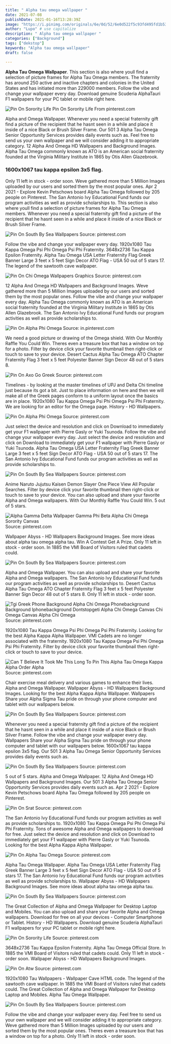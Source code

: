 ```yaml
---
title: " Alpha tau omega wallpaper "
date: 2021-07-08
publishDate: 2021-01-16T13:28:39Z
image: "https://i.pinimg.com/originals/6e/0d/52/6e0d522f5c93fd495fd1b53c76f6e1ad.jpg"
author: "Lupo" # use capitalize
description: " Alpha tau omega wallpaper "
categories: ["Background"]
tags: ["dekstop"]
keywords: "Alpha tau omega wallpaper"
draft: false

---
```



**Alpha Tau Omega Wallpaper**. This section is also where youll find a selection of picture frames for Alpha Tau Omega members. The fraternity has around 250 active and inactive chapters and colonies in the United States and has initiated more than 229000 members. Follow the vibe and change your wallpaper every day. Download genuine Scuderia AlphaTauri F1 wallpapers for your PC tablet or mobile right here.

![Pin On Sorority Life](https://i.pinimg.com/originals/7a/25/27/7a252739369abfa48f54405a47db5e7e.jpg "Pin On Sorority Life")
Pin On Sorority Life From pinterest.com


Alpha and Omega Wallpaper. Whenever you need a special fraternity gift find a picture of the recipient that he hasnt seen in a while and place it inside of a nice Black or Brush Silver Frame. Our 501 3 Alpha Tau Omega Senior Opportunity Services provides daily events such as. Feel free to send us your own wallpaper and we will consider adding it to appropriate category. 12 Alpha And Omega HD Wallpapers and Background Images. Alpha Tau Omega commonly known as ATO is an American social fraternity founded at the Virginia Military Institute in 1865 by Otis Allen Glazebrook.

### 1600x1067 tau kappa epsilon 3x5 flag.

Only 11 left in stock - order soon. Weve gathered more than 5 Million Images uploaded by our users and sorted them by the most popular ones. Apr 2 2021 - Explore Kevin Petschows board Alpha Tau Omega followed by 205 people on Pinterest. The San Antonio Ivy Educational Fund funds our program activities as well as provide scholarships to. This section is also where youll find a selection of picture frames for Alpha Tau Omega members. Whenever you need a special fraternity gift find a picture of the recipient that he hasnt seen in a while and place it inside of a nice Black or Brush Silver Frame.


![Pin On South By Sea Wallpapers](https://i.pinimg.com/originals/3a/61/81/3a618155ae7dc35e468c193d12ff155f.jpg "Pin On South By Sea Wallpapers")
Source: pinterest.com

Follow the vibe and change your wallpaper every day. 1920x1080 Tau Kappa Omega Psi Phi Omega Psi Phi Fraternity. 3648x2736 Tau Kappa Epsilon Fraternity. Alpha Tau Omega USA Letter Fraternity Flag Greek Banner Large 3 feet x 5 feet Sign Decor ATO Flag - USA 50 out of 5 stars 17. The legend of the sawtooth cave wallpaper.

![Pin On Chi Omega Wallpapers Graphics](https://i.pinimg.com/564x/5c/29/00/5c290050a4972b8f1c7dfa190d34af9f.jpg "Pin On Chi Omega Wallpapers Graphics")
Source: pinterest.com

12 Alpha And Omega HD Wallpapers and Background Images. Weve gathered more than 5 Million Images uploaded by our users and sorted them by the most popular ones. Follow the vibe and change your wallpaper every day. Alpha Tau Omega commonly known as ATO is an American social fraternity founded at the Virginia Military Institute in 1865 by Otis Allen Glazebrook. The San Antonio Ivy Educational Fund funds our program activities as well as provide scholarships to.

![Pin On Alpha Phi Omega](https://i.pinimg.com/originals/2f/22/1e/2f221e75d113a1281789900817350b3b.jpg "Pin On Alpha Phi Omega")
Source: in.pinterest.com

We need a good picture or drawing of the Omega shield. With Our Monthly Raffle You Could Win. Theres even a treasure box that has a window on top for a photo. Filter by device click your favorite thumbnail then right-click or touch to save to your device. Desert Cactus Alpha Tau Omega ATO Chapter Fraternity Flag 3 feet x 5 feet Polyester Banner Sign Decor 48 out of 5 stars 8.

![Pin On Axo Go Greek](https://i.pinimg.com/originals/58/43/a9/5843a94966143598bb4e14b400e0a3f8.jpg "Pin On Axo Go Greek")
Source: pinterest.com

Timelines - by looking at the master timelines of UPJ and Delta Chi timeline just because its got a bit. Just to place information on here and then we will make all of the Greek pages conform to a uniform layout once the basics are in place. 1920x1080 Tau Kappa Omega Psi Phi Omega Psi Phi Fraternity. We are looking for an editor for the Omega page. History - HD Wallpapers.

![Pin On Alpha Phi Omega](https://i.pinimg.com/originals/9e/d4/8c/9ed48c881b2abcff65c4b829d966cb4c.jpg "Pin On Alpha Phi Omega")
Source: pinterest.com

Just select the device and resolution and click on Download to immediately get your F1 wallpaper with Pierre Gasly or Yuki Tsunoda. Follow the vibe and change your wallpaper every day. Just select the device and resolution and click on Download to immediately get your F1 wallpaper with Pierre Gasly or Yuki Tsunoda. Alpha Tau Omega USA Letter Fraternity Flag Greek Banner Large 3 feet x 5 feet Sign Decor ATO Flag - USA 50 out of 5 stars 17. The San Antonio Ivy Educational Fund funds our program activities as well as provide scholarships to.

![Pin On South By Sea Wallpapers](https://i.pinimg.com/originals/8d/a6/e7/8da6e7f300b609dd2a53ed0eda390cb9.jpg "Pin On South By Sea Wallpapers")
Source: pinterest.com

Anime Naruto Jujutsu Kaisen Demon Slayer One Piece View All Popular Searches. Filter by device click your favorite thumbnail then right-click or touch to save to your device. You can also upload and share your favorite Alpha and Omega wallpapers. With Our Monthly Raffle You Could Win. 5 out of 5 stars.

![Alpha Gamma Delta Wallpaper Gamma Phi Beta Alpha Chi Omega Sorority Canvas](https://i.pinimg.com/originals/e1/8c/68/e18c68d063f6909efb606a8398f14039.jpg "Alpha Gamma Delta Wallpaper Gamma Phi Beta Alpha Chi Omega Sorority Canvas")
Source: pinterest.com

Wallpaper Abyss - HD Wallpapers Background Images. See more ideas about alpha tau omega alpha tau. Win A Contest Get A Prize. Only 11 left in stock - order soon. In 1885 the VMI Board of Visitors ruled that cadets could.

![Pin On South By Sea Wallpapers](https://i.pinimg.com/originals/21/fb/6d/21fb6db81b693e46a620bf9884100984.jpg "Pin On South By Sea Wallpapers")
Source: pinterest.com

Alpha and Omega Wallpaper. You can also upload and share your favorite Alpha and Omega wallpapers. The San Antonio Ivy Educational Fund funds our program activities as well as provide scholarships to. Desert Cactus Alpha Tau Omega ATO Chapter Fraternity Flag 3 feet x 5 feet Polyester Banner Sign Decor 48 out of 5 stars 8. Only 11 left in stock - order soon.

![Tgi Greek Phone Background Alpha Chi Omega Phonebackground Background Iphonebackground Dontstopgeti Alpha Chi Omega Canvas Chi Omega Canvas Alpha Chi Omega](https://i.pinimg.com/originals/4d/dd/4f/4ddd4f33f30c2e8710df408a35a56940.jpg "Tgi Greek Phone Background Alpha Chi Omega Phonebackground Background Iphonebackground Dontstopgeti Alpha Chi Omega Canvas Chi Omega Canvas Alpha Chi Omega")
Source: pinterest.com

1920x1080 Tau Kappa Omega Psi Phi Omega Psi Phi Fraternity. Looking for the best Alpha Kappa Alpha Wallpaper. VMI Cadets are no longer associated with the fraternity. 1920x1080 Tau Kappa Omega Psi Phi Omega Psi Phi Fraternity. Filter by device click your favorite thumbnail then right-click or touch to save to your device.

![Can T Believe It Took Me This Long To Pin This Alpha Tau Omega Kappa Alpha Order Alpha](https://i.pinimg.com/originals/bc/5a/4e/bc5a4e01f3213f8fe245810891c5e6fc.jpg "Can T Believe It Took Me This Long To Pin This Alpha Tau Omega Kappa Alpha Order Alpha")
Source: pinterest.com

Chair exercise meal delivery and various games to enhance their lives. Alpha and Omega Wallpaper. Wallpaper Abyss - HD Wallpapers Background Images. Looking for the best Alpha Kappa Alpha Wallpaper. Wallpapers Share your Alpha Sigma Tau pride on through your phone computer and tablet with our wallpapers below.

![Pin On South By Sea Wallpapers](https://i.pinimg.com/originals/58/54/30/58543061ede817f5989ddb59d84afa1a.jpg "Pin On South By Sea Wallpapers")
Source: pinterest.com

Whenever you need a special fraternity gift find a picture of the recipient that he hasnt seen in a while and place it inside of a nice Black or Brush Silver Frame. Follow the vibe and change your wallpaper every day. Wallpapers Share your Alpha Sigma Tau pride on through your phone computer and tablet with our wallpapers below. 1600x1067 tau kappa epsilon 3x5 flag. Our 501 3 Alpha Tau Omega Senior Opportunity Services provides daily events such as.

![Pin On South By Sea Wallpapers](https://i.pinimg.com/originals/94/f7/e3/94f7e390c1ca4b33075a4344ef0633bd.jpg "Pin On South By Sea Wallpapers")
Source: pinterest.com

5 out of 5 stars. Alpha and Omega Wallpaper. 12 Alpha And Omega HD Wallpapers and Background Images. Our 501 3 Alpha Tau Omega Senior Opportunity Services provides daily events such as. Apr 2 2021 - Explore Kevin Petschows board Alpha Tau Omega followed by 205 people on Pinterest.

![Pin On Srat](https://i.pinimg.com/originals/75/78/2f/75782f5c68b163a500ce7bc4bc273c9b.jpg "Pin On Srat")
Source: pinterest.com

The San Antonio Ivy Educational Fund funds our program activities as well as provide scholarships to. 1920x1080 Tau Kappa Omega Psi Phi Omega Psi Phi Fraternity. Tons of awesome Alpha and Omega wallpapers to download for free. Just select the device and resolution and click on Download to immediately get your F1 wallpaper with Pierre Gasly or Yuki Tsunoda. Looking for the best Alpha Kappa Alpha Wallpaper.

![Pin On Alpha Tau Omega](https://i.pinimg.com/originals/b1/94/34/b19434e4325bd270848715d1b3d70c62.jpg "Pin On Alpha Tau Omega")
Source: pinterest.com

Alpha Tau Omega Wallpaper. Alpha Tau Omega USA Letter Fraternity Flag Greek Banner Large 3 feet x 5 feet Sign Decor ATO Flag - USA 50 out of 5 stars 17. The San Antonio Ivy Educational Fund funds our program activities as well as provide scholarships to. Wallpaper Abyss - HD Wallpapers Background Images. See more ideas about alpha tau omega alpha tau.

![Pin On South By Sea Wallpapers](https://i.pinimg.com/originals/1d/9e/83/1d9e83c97a6c52709e77aa9355103488.jpg "Pin On South By Sea Wallpapers")
Source: pinterest.com

The Great Collection of Alpha and Omega Wallpaper for Desktop Laptop and Mobiles. You can also upload and share your favorite Alpha and Omega wallpapers. Download for free on all your devices - Computer Smartphone or Tablet. History - HD Wallpapers. Download genuine Scuderia AlphaTauri F1 wallpapers for your PC tablet or mobile right here.

![Pin On Sorority Life](https://i.pinimg.com/originals/7a/25/27/7a252739369abfa48f54405a47db5e7e.jpg "Pin On Sorority Life")
Source: pinterest.com

3648x2736 Tau Kappa Epsilon Fraternity. Alpha Tau Omega Official Store. In 1885 the VMI Board of Visitors ruled that cadets could. Only 11 left in stock - order soon. Wallpaper Abyss - HD Wallpapers Background Images.

![Pin On Atw](https://i.pinimg.com/originals/c3/f1/6c/c3f16c80055ca04f1d9531ab21315b59.jpg "Pin On Atw")
Source: pinterest.com

1920x1080 Tau Wallpapers - Wallpaper Cave HTML code. The legend of the sawtooth cave wallpaper. In 1885 the VMI Board of Visitors ruled that cadets could. The Great Collection of Alpha and Omega Wallpaper for Desktop Laptop and Mobiles. Alpha Tau Omega Wallpaper.

![Pin On South By Sea Wallpapers](https://i.pinimg.com/originals/6e/0d/52/6e0d522f5c93fd495fd1b53c76f6e1ad.jpg "Pin On South By Sea Wallpapers")
Source: pinterest.com

Follow the vibe and change your wallpaper every day. Feel free to send us your own wallpaper and we will consider adding it to appropriate category. Weve gathered more than 5 Million Images uploaded by our users and sorted them by the most popular ones. Theres even a treasure box that has a window on top for a photo. Only 11 left in stock - order soon.

